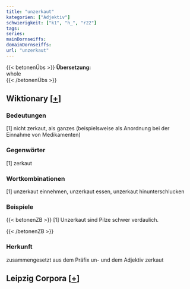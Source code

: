 ```yaml
---
title: "unzerkaut"
kategorien: ["Adjektiv"]
schwierigkeit: ["k1", "h_", "r22"]
tags:
series:
mainDornseiffs:
domainDornseiffs:
url: "unzerkaut"
---
```


{{< betonenÜbs >}}
**Übersetzung:**  
whole  
{{< /betonenÜbs >}}

## Wiktionary [[+](https://de.wiktionary.org/wiki/unzerkaut)]

### Bedeutungen
[1] nicht zerkaut, als ganzes (beispielsweise als Anordnung bei der Einnahme von Medikamenten)  

### Gegenwörter
[1] zerkaut  

### Wortkombinationen
[1] unzerkaut einnehmen, unzerkaut essen, unzerkaut hinunterschlucken  

### Beispiele
{{< betonenZB >}}
[1] Unzerkaut sind Pilze schwer verdaulich.  

{{< /betonenZB >}}
### Herkunft
zusammengesetzt aus dem Präfix un- und dem Adjektiv zerkaut  


## Leipzig Corpora [[+](https://corpora.uni-leipzig.de/en/res?word=unzerkaut&corpusId=deu_newscrawl-public_2018)]

